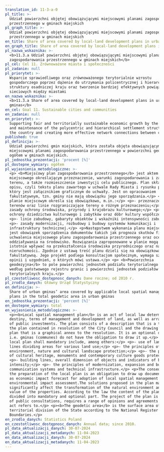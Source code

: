 ```yaml
---
translation_id: 11-3-a-0
pl_title: >-
  Udział powierzchni objętej obowiązującymi miejscowymi planami zagospodarowania
  przestrzennego w gminach miejskich
pl_graph_title: >-
  Udział powierzchni objętej obowiązującymi miejscowymi planami zagospodarowania
  przestrzennego w gminach miejskich
en_title: Share of area covered by local-land development plans in urban gminas
en_graph_title: Share of area covered by local-land development plans in urban gminas
pl_nazwa_wskaznika: >-
  <b>11.3.a Udział powierzchni objętej obowiązującymi miejscowymi planami
  zagospodarowania przestrzennego w gminach miejskich</b>
pl_cel: Cel 11. Zrównoważone miasta i społeczności
pl_zadanie: null
pl_priorytet: >-
  Wsparcie sprawiedliwego oraz zrównoważonego terytorialnie wzrostu
  gospodarczego poprzez dążenie do utrzymania policentrycznej i hierarchicznej
  struktury osadniczej kraju oraz tworzenie bardziej efektywnych powiązań
  sieciowych między miastami
en_nazwa_wskaznika: >-
  <b>11.3.a Share of area covered by local-land development plans in urban
  gminas</b>
en_cel: Goal 11. Sustainable cities and communities
en_zadanie: null
en_priorytet: >-
  Supporting fair and territorially sustainable economic growth by the pursuit
  and maintenance of the polycentric and hierarchical settlement structure of
  the country and creating more effective network connections between cities
published: true
pl_definicja: >-
  Udział powierzchni gmin miejskich, która została objęta obowiązującymi
  miejscowymi planami zagospodarowania przestrzennego w powierzchni geodezyjnej
  ogółem w gminach miejskich.
pl_jednostka_prezentacji: 'procent [%]'
pl_dostepne_wymiary: ogółem
pl_wyjasnienia_metodologiczne: >-
  <p> <b>Miejscowy plan zagospodarowania przestrzennego</b> jest aktem prawa
  miejscowego określającym przeznaczenie, warunki zagospodarowania i zabudowy
  terenu, a także rozmieszczenie inwestycji celu publicznego. Plan składa się z
  opisu, czyli tekstu planu zawartego w uchwale Rady Miasta i rysunku planu,
  który jest załącznikiem graficznym do uchwały. Jest on opracowaniem
  fakultatywnym, tzn. gminy nie mają obowiązku jego sporządzania.</p> <p>W
  planie miejscowym określa się obowiązkowo, m.in.:</p> <p>- przeznaczenie
  terenów oraz linie rozgraniczające tereny o różnym przeznaczeniu;</p> <p>-
  zasady ochrony środowiska, przyrody i krajobrazu kulturowego;</p> <p>- zasady
  ochrony dziedzictwa kulturowego i zabytków oraz dóbr kultury współczesnej;</p>
  <p>- linie zabudowy, gabaryty obiektów i wskaźniki intensywności zabudowy;</p>
  <p>- zasady modernizacji, rozbudowy i budowy systemów komunikacji i
  infrastruktury technicznej.</p> <p>Następstwem wykonania planu miejscowego
  jest obowiązek sporządzenia dokumentów takich jak prognoza skutków finansowych
  uchwalenia miejscowego planu zagospodarowania przestrzennego oraz ocena
  oddziaływania na środowisko. Rozwiązania zaproponowane w planie mogą bowiem
  istotnie wpływać na przekształcenia środowiska przyrodniczego oraz na wartość
  nieruchomości. Zgodnie z ustawą treść planu dzieli się na obowiązkową i
  fakultatywną. Jego projekt podlega konsultacjom społecznym, wymaga szeregu
  opinii i uzgodnień, o których mówi ustawa.</p> <p> <b>Powierzchnia
  geodezyjna</b> to pole powierzchni jednostek podziału terytorialnego państwa
  według państwowego rejestru granic i powierzchni jednostek podziałów
  terytorialnych kraju.</p>
pl_czestotliwosc_dostępnosc_danych: Dane roczne; od 2010 r.
pl_zrodlo_danych: Główny Urząd Statystyczny
en_definicja: >-
  Share of urban gminas’ area covered by applicable local spatial management
  plans in the total geodetic area in urban gminas
en_jednostka_prezentacji: 'percent [%]'
en_dostepne_wymiary: total
en_wyjasnienia_metodologiczne: >-
  <p><b>Local spatial management plan</b> is an act of local law determining
  destiny, terms of management and development of land, as well as arrangement
  of public investments. The plan consists of a description that is a text of
  the plan contained in resolution of the City Council and the drawing of the
  plan that is a graphical annex to the resolution. It is an optional document,
  i.e. gminas (communes) do not have the obligation to draw it up.</p> <p>The
  local plan shall mandatory include, among others:</p> <p>- use of land and the
  lines dividing areas for various land use;</p> <p>- the principles of
  environment, nature and cultural landscape protection;</p> <p>- the principles
  of cultural heritage, monuments and contemporary culture goods protection;</p>
  <p>- building lines, overall dimension of objects and indicators of build-up
  intensity;</p> <p>- the principles of modernization, expansion and building of
  communication systems and technical infrastructure.</p> <p>The consequence of
  the preparation of the local plan is an obligation to draw up documents such
  as economic impact forecast for adoption of local spatial management plan and
  environmental impact assessment.The solutions proposed in the plan may in fact
  significantly affect the transformation of the natural environment and the
  value of the properties. According to the law the content of the plan is
  divided into mandatory and optional part. The project of the plan is a subject
  of public consultations, requires a range of opinions and agreements to which
  act refers to.</p> <p><b>The geodetic area</b> is the surface area of units of
  territorial division of the State according to the National Register of
  Boundaries.</p>
en_zrodlo_danych: Statistics Poland
en_czestotliwosc_dostępnosc_danych: Annual data; since 2010.
pl_data_aktualizacji_danych: 30-07-2024
pl_data_aktualizacji_metadanych: 11-04-2023
en_data_aktualizacji_danych: 30-07-2024
en_data_aktualizacji_metadanych: 11-04-2023
---
```

